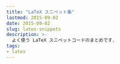 ```yaml
---
title: "LaTeX スニペット集"
lastmod: 2015-09-02
date: 2015-09-02
slug: latex-snippets
description: >-
  よく使う LaTeX スニペットコードのまとめです．
tags:
- latex
---
```

<script src="https://gist.github.com/jkawamoto/e9f73ffab91a7fda62b3.js"></script>
